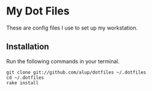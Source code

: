 # My Dot Files

These are config files I use to set up my workstation.

## Installation

Run the following commands in your terminal.

```terminal
git clone git://github.com/alup/dotfiles ~/.dotfiles
cd ~/.dotfiles
rake install
```
